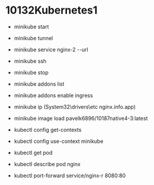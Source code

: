 # 10132Kubernetes1

- minikube start
- minikube tunnel
- minikube service nginx-2 --url
- minikube ssh
- minikube stop

- minikube addons list
- minikube addons enable ingress
- minikube ip (System32\drivers\etc nginx.info.app)

- minikube image load pavelk6896/10187native4-3:latest


- kubectl config get-contexts
- kubectl config use-context minikube
- kubectl get pod
- kubectl describe pod nginx

- kubectl port-forward service/nginx-r 8080:80

